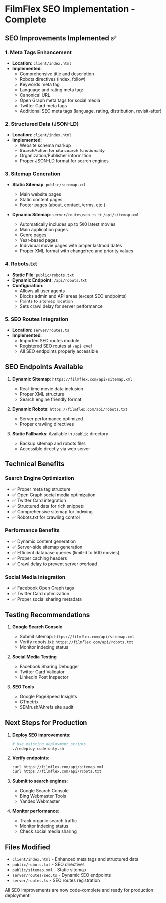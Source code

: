 # FilmFlex SEO Implementation - Complete

## SEO Improvements Implemented ✅

### 1. Meta Tags Enhancement
- **Location**: `client/index.html`
- **Implemented**:
  - Comprehensive title and description
  - Robots directives (index, follow)
  - Keywords meta tag
  - Language and rating meta tags
  - Canonical URL
  - Open Graph meta tags for social media
  - Twitter Card meta tags
  - Additional SEO meta tags (language, rating, distribution, revisit-after)

### 2. Structured Data (JSON-LD)
- **Location**: `client/index.html`
- **Implemented**:
  - Website schema markup
  - SearchAction for site search functionality
  - Organization/Publisher information
  - Proper JSON-LD format for search engines

### 3. Sitemap Generation
- **Static Sitemap**: `public/sitemap.xml`
  - Main website pages
  - Static content pages
  - Footer pages (about, contact, terms, etc.)
  
- **Dynamic Sitemap**: `server/routes/seo.ts` → `/api/sitemap.xml`
  - Automatically includes up to 500 latest movies
  - Main application pages
  - Genre pages
  - Year-based pages
  - Individual movie pages with proper lastmod dates
  - Proper XML format with changefreq and priority values

### 4. Robots.txt
- **Static File**: `public/robots.txt`
- **Dynamic Endpoint**: `/api/robots.txt`
- **Configuration**:
  - Allows all user agents
  - Blocks admin and API areas (except SEO endpoints)
  - Points to sitemap location
  - Sets crawl delay for server performance

### 5. SEO Routes Integration
- **Location**: `server/routes.ts`
- **Implemented**:
  - Imported SEO routes module
  - Registered SEO routes at `/api` level
  - All SEO endpoints properly accessible

## SEO Endpoints Available

1. **Dynamic Sitemap**: `https://filmflex.com/api/sitemap.xml`
   - Real-time movie data inclusion
   - Proper XML structure
   - Search engine friendly format

2. **Dynamic Robots**: `https://filmflex.com/api/robots.txt`
   - Server performance optimized
   - Proper crawling directives

3. **Static Fallbacks**: Available in `/public` directory
   - Backup sitemap and robots files
   - Accessible directly via web server

## Technical Benefits

### Search Engine Optimization
- ✅ Proper meta tag structure
- ✅ Open Graph social media optimization
- ✅ Twitter Card integration
- ✅ Structured data for rich snippets
- ✅ Comprehensive sitemap for indexing
- ✅ Robots.txt for crawling control

### Performance Benefits
- ✅ Dynamic content generation
- ✅ Server-side sitemap generation
- ✅ Efficient database queries (limited to 500 movies)
- ✅ Proper caching headers
- ✅ Crawl delay to prevent server overload

### Social Media Integration
- ✅ Facebook Open Graph tags
- ✅ Twitter Card optimization
- ✅ Proper social sharing metadata

## Testing Recommendations

1. **Google Search Console**
   - Submit sitemap: `https://filmflex.com/api/sitemap.xml`
   - Verify robots.txt: `https://filmflex.com/api/robots.txt`
   - Monitor indexing status

2. **Social Media Testing**
   - Facebook Sharing Debugger
   - Twitter Card Validator
   - LinkedIn Post Inspector

3. **SEO Tools**
   - Google PageSpeed Insights
   - GTmetrix
   - SEMrush/Ahrefs site audit

## Next Steps for Production

1. **Deploy SEO improvements**:
   ```bash
   # Use existing deployment scripts
   ./redeploy-code-only.sh
   ```

2. **Verify endpoints**:
   ```bash
   curl https://filmflex.com/api/sitemap.xml
   curl https://filmflex.com/api/robots.txt
   ```

3. **Submit to search engines**:
   - Google Search Console
   - Bing Webmaster Tools
   - Yandex Webmaster

4. **Monitor performance**:
   - Track organic search traffic
   - Monitor indexing status
   - Check social media sharing

## Files Modified

- `client/index.html` - Enhanced meta tags and structured data
- `public/robots.txt` - SEO directives
- `public/sitemap.xml` - Static sitemap
- `server/routes/seo.ts` - Dynamic SEO endpoints
- `server/routes.ts` - SEO routes registration

All SEO improvements are now code-complete and ready for production deployment!
